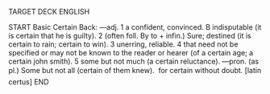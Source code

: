 TARGET DECK
ENGLISH

START
Basic
Certain
Back: —adj. 1 a confident, convinced. B indisputable (it is certain that he is guilty). 2 (often foll. By to + infin.) Sure; destined (it is certain to rain; certain to win). 3 unerring, reliable. 4 that need not be specified or may not be known to the reader or hearer (of a certain age; a certain john smith). 5 some but not much (a certain reluctance). —pron. (as pl.) Some but not all (certain of them knew).  for certain without doubt. [latin certus]
END
